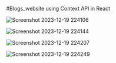 #Blogs_website using Context API in React

![Screenshot 2023-12-19 224106](https://github.com/Ankit-Adlakha/Blogs_Website/assets/92292251/a97bbced-0aeb-43f6-8a1e-7d0a6de2d5ec)

![Screenshot 2023-12-19 224144](https://github.com/Ankit-Adlakha/Blogs_Website/assets/92292251/ddd69cde-030e-4e74-9105-18192fef6861)

![Screenshot 2023-12-19 224207](https://github.com/Ankit-Adlakha/Blogs_Website/assets/92292251/165ea321-3d21-4e6d-bd8d-3ec68951d283)

![Screenshot 2023-12-19 224249](https://github.com/Ankit-Adlakha/Blogs_Website/assets/92292251/303e5bd8-1c80-48b6-bd17-7b5b437cb050)



